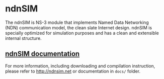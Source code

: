 ndnSIM
======

The ndnSIM is NS-3 module that implements Named Data Networking (NDN) communication model, the
clean slate Internet design. ndnSIM is specially optimized for simulation purposes and has a
clean and extensible internal structure.

[ndnSIM documentation](http://ndnsim.net)
-----------------------------------------

For more information, including downloading and compilation instruction, please refer to
http://ndnsim.net or documentation in `docs/` folder.
